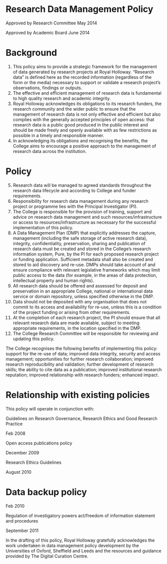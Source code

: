 # Research Data Management Policy  

Approved by Research Committee May 2014  

Approved by Academic Board June 2014  

# Background  

1. This policy aims to provide a strategic framework for the management of data generated by research projects at Royal Holloway. “Research data” is defined here as the recorded information (regardless of the form or the media) necessary to support or validate a research project’s observations, findings or outputs.   
2. The effective and efficient management of research data is fundamental to high quality research and academic integrity.   
3. Royal Holloway acknowledges its obligations to its research funders, the research community and the wider public to ensure that the management of research data is not only effective and efficient but also complies with the generally accepted principles of open access: that research data is a public good produced in the public interest and should be made freely and openly available with as few restrictions as possible in a timely and responsible manner.   
4. In acknowledging its obligations and recognising the benefits, the College aims to encourage a positive approach to the management of research data across the institution.  

# Policy  

5. Research data will be managed to agreed standards throughout the research data lifecycle and according to College and funder requirements.   
6. Responsibility for research data management during any research project or programme lies with the Principal Investigator (PI).   
7. The College is responsible for the provision of training, support and advice on research data management and such resources/infrastructure or access to resources/infrastructure as necessary for the successful implementation of this policy.   
8. A Data Management Plan (DMP) that explicitly addresses the capture, management (including the safe storage of active research data), integrity, confidentiality, preservation, sharing and publication of research data must be created and stored in the College’s research information system, Pure, by the PI for each proposed research project or funding application. Sufficient metadata shall also be created and stored to aid discovery and re-use. DMPs should take account of and ensure compliance with relevant legislative frameworks which may limit public access to the data (for example, in the areas of data protection, intellectual property and human rights).   
9. All research data should be offered and assessed for deposit and preservation in an appropriate College, national or international data service or domain repository, unless specified otherwise in the DMP.   
10. Data should not be deposited with any organisation that does not commit to its access and availability for re-use, unless this is a condition of the project funding or arising from other requirements.   
11. At the completion of each research project, the PI should ensure that all relevant research data are made available, subject to meeting appropriate requirements, in the location specified in the DMP.   
12. The College Research Committee will be responsible for reviewing and updating this policy.  

The College recognises the following benefits of implementing this policy: support for the re-use of data; improved data integrity, security and access management; opportunities for further research collaboration; improved research reproducibility and validation; further development of research skills; the ability to cite data as a publication; improved institutional research reputation;  improved relationship with research funders; enhanced impact.  

# Relationship with existing policies  

This policy will operate in conjunction with:  

Guidelines on Research Governance, Research Ethics and Good Research Practice  

Feb 2008  

Open access publications policy  

December 2009  

Research Ethics Guidelines  

August 2010  

# Data backup policy  

Feb 2010  

Regulation of investigatory powers act/freedom of information statement and procedures  

September 2011  

In the drafting of this policy, Royal Holloway gratefully acknowledges the work undertaken in data management policy development by the Universities of Oxford, Sheffield and Leeds and the resources and guidance provided by The Digital Curation Centre.  